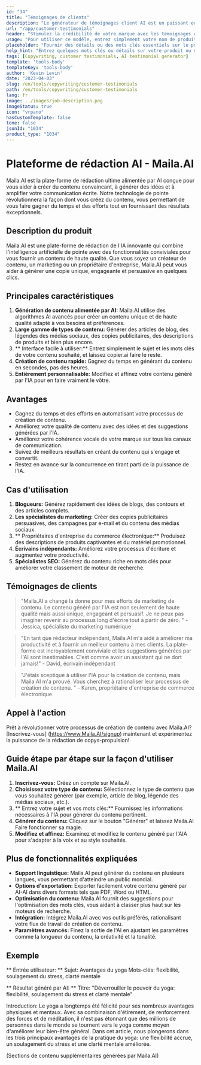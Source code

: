 ```yaml
---
id: "34"
title: "Témoignages de clients"
description: "Le générateur de témoignages client AI est un puissant outil basé sur l'IA qui aide à créer des témoignages clients réalistes et engageants pour vos produits ou services.  Économisez du temps et des efforts en générant des témoignages authentiques qui mettent en évidence les avantages et la valeur de vos offres."
url: "/app/customer-testimonials"
header: "Stimulez la crédibilité de votre marque avec les témoignages clients générés par l'IA."
usage: "Pour utiliser ce modèle, entrez simplement votre nom de produit ou de service, des mots clés ou des fonctionnalités clés, ainsi que les noms ou emplacements des clients que vous souhaitez inclure.  Cet outil générera ensuite un témoignage client convaincant et engageant en fonction de votre entrée."
placeholder: "Fournir des détails ou des mots clés essentiels sur le produit ou le service, par exemple  Nom du produit tel que «Yoga Mat», des fonctionnalités clés telles que «non-glissade», «respectueuse de l'environnement» ou des noms et emplacements de clients (facultatifs)."
help_hint: "Entrez quelques mots clés ou détails sur votre produit ou service, et nous créerons un témoignage client convaincant en fonction de votre contribution.  Facultativement, vous pouvez également fournir des noms et des emplacements de clients."
tags: [Copywriting, customer testimonials, AI testimonial generator]
template: 'tools-body'
templateKey: 'tools-body'
author: 'Kevin Levin'
date: "2023-04-03"
slug: /en/tools/copywriting/customer-testimonials
path: /en/tools/copywriting/customer-testimonials
lang: fr
image: ../images/job-description.png
imageStatus: true
icon: "vrpano"
hasCustomTemplate: false
tone: false
jsonId: "1034"
product_type: "1034"
---
```

# Plateforme de rédaction AI - Maila.AI

Maila.AI est la plate-forme de rédaction ultime alimentée par AI conçue pour vous aider à créer du contenu convaincant, à générer des idées et à amplifier votre communication écrite.  Notre technologie de pointe révolutionnera la façon dont vous créez du contenu, vous permettant de vous faire gagner du temps et des efforts tout en fournissant des résultats exceptionnels.

## Description du produit

Maila.AI est une plate-forme de rédaction de l'IA innovante qui combine l'intelligence artificielle de pointe avec des fonctionnalités conviviales pour vous fournir un contenu de haute qualité.  Que vous soyez un créateur de contenu, un marketing ou un propriétaire d'entreprise, Maila.AI peut vous aider à générer une copie unique, engageante et persuasive en quelques clics.

## Principales caractéristiques

1. **Génération de contenu alimentée par AI:** Maila.AI utilise des algorithmes AI avancés pour créer un contenu unique et de haute qualité adapté à vos besoins et préférences.
 2. **Large gamme de types de contenu:** Générer des articles de blog, des légendes des médias sociaux, des copies publicitaires, des descriptions de produits et bien plus encore.
 3. ** Interface facile à utiliser:** Entrez simplement le sujet et les mots clés de votre contenu souhaité, et laissez copier.ai faire le reste.
 4. **Création de contenu rapide:** Gagnez du temps en générant du contenu en secondes, pas des heures.
 5. **Entièrement personnalisable:** Modifiez et affinez votre contenu généré par l'IA pour en faire vraiment le vôtre.

## Avantages

- Gagnez du temps et des efforts en automatisant votre processus de création de contenu.
 - Améliorez votre qualité de contenu avec des idées et des suggestions générées par l'IA.
 - Améliorez votre cohérence vocale de votre marque sur tous les canaux de communication.
 - Suivez de meilleurs résultats en créant du contenu qui s'engage et convertit.
 - Restez en avance sur la concurrence en tirant parti de la puissance de l'IA.

## Cas d'utilisation

1. **Blogueurs:** Générez rapidement des idées de blogs, des contours et des articles complets.
 2. **Les spécialistes du marketing:** Créer des copies publicitaires persuasives, des campagnes par e-mail et du contenu des médias sociaux.
 3. ** Propriétaires d'entreprise du commerce électronique:** Produisez des descriptions de produits captivantes et du matériel promotionnel.
 4. **Écrivains indépendants:** Améliorez votre processus d'écriture et augmentez votre productivité.
 5. **Spécialistes SEO:** Générez du contenu riche en mots clés pour améliorer votre classement de moteur de recherche.

## Témoignages de clients

> "Maila.AI a changé la donne pour mes efforts de marketing de contenu. Le contenu généré par l'IA est non seulement de haute qualité mais aussi unique, engageant et persuasif. Je ne peux pas imaginer revenir au processus long  d'écrire tout à partir de zéro. "  - Jessica, spécialiste du marketing numérique

> "En tant que rédacteur indépendant, Maila.AI m'a aidé à améliorer ma productivité et à fournir un meilleur contenu à mes clients. La plate-forme est incroyablement conviviale et les suggestions générées par l'AI sont inestimables. C'est comme avoir un assistant qui ne dort jamais!"  - David, écrivain indépendant

> "J'étais sceptique à utiliser l'IA pour la création de contenu, mais Maila.AI m'a prouvé.  Vous cherchez à rationaliser leur processus de création de contenu. "  - Karen, propriétaire d'entreprise de commerce électronique

## Appel à l'action

Prêt à révolutionner votre processus de création de contenu avec Maila.AI?  [Inscrivez-vous] (https://www.Maila.AI/signup) maintenant et expérimentez la puissance de la rédaction de copys-propulsion!

## Guide étape par étape sur la façon d'utiliser Maila.AI

1. **Inscrivez-vous:** Créez un compte sur Maila.AI.
 2. **Choisissez votre type de contenu:** Sélectionnez le type de contenu que vous souhaitez générer (par exemple, article de blog, légende des médias sociaux, etc.).
 3. ** Entrez votre sujet et vos mots clés:** Fournissez les informations nécessaires à l'IA pour générer du contenu pertinent.
 4. **Générer du contenu:** Cliquez sur le bouton "Générer" et laissez Maila.AI Faire fonctionner sa magie.
 5. **Modifiez et affinez:** Examinez et modifiez le contenu généré par l'AIA pour s'adapter à la voix et au style souhaités.

## Plus de fonctionnalités expliquées

- **Support linguistique:** Maila.AI peut générer du contenu en plusieurs langues, vous permettant d'atteindre un public mondial.
 - **Options d'exportation:** Exporter facilement votre contenu généré par AI-AI dans divers formats tels que PDF, Word ou HTML.
 - **Optimisation du contenu:** Maila.AI fournit des suggestions pour l'optimisation des mots clés, vous aidant à classer plus haut sur les moteurs de recherche.
 - **Intégration:** Intégrez Maila.AI avec vos outils préférés, rationalisant votre flux de travail de création de contenu.
 - **Paramètres avancés:** Finez la sortie de l'AI en ajustant les paramètres comme la longueur du contenu, la créativité et la tonalité.

## Exemple

** Entrée utilisateur: **
 Sujet: Avantages du yoga
 Mots-clés: flexibilité, soulagement du stress, clarté mentale

** Résultat généré par AI: **
 Titre: "Déverrouiller le pouvoir du yoga: flexibilité, soulagement du stress et clarté mentale"

Introduction: Le yoga a longtemps été félicité pour ses nombreux avantages physiques et mentaux.  Avec sa combinaison d'étirement, de renforcement des forces et de méditation, il n'est pas étonnant que des millions de personnes dans le monde se tournent vers le yoga comme moyen d'améliorer leur bien-être général.  Dans cet article, nous plongerons dans les trois principaux avantages de la pratique du yoga: une flexibilité accrue, un soulagement du stress et une clarté mentale améliorée.

(Sections de contenu supplémentaires générées par Maila.AI)
